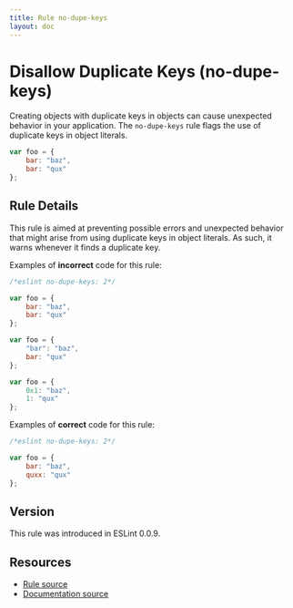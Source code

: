 ```yaml
---
title: Rule no-dupe-keys
layout: doc
---
```

<!-- Note: No pull requests accepted for this file. See README.md in the root directory for details. -->

# Disallow Duplicate Keys (no-dupe-keys)

Creating objects with duplicate keys in objects can cause unexpected behavior in your application. The `no-dupe-keys` rule flags the use of duplicate keys in object literals.

```js
var foo = {
    bar: "baz",
    bar: "qux"
};
```

## Rule Details

This rule is aimed at preventing possible errors and unexpected behavior that might arise from using duplicate keys in object literals. As such, it warns whenever it finds a duplicate key.

Examples of **incorrect** code for this rule:

```js
/*eslint no-dupe-keys: 2*/

var foo = {
    bar: "baz",
    bar: "qux"
};

var foo = {
    "bar": "baz",
    bar: "qux"
};

var foo = {
    0x1: "baz",
    1: "qux"
};
```

Examples of **correct** code for this rule:

```js
/*eslint no-dupe-keys: 2*/

var foo = {
    bar: "baz",
    quxx: "qux"
};
```

## Version

This rule was introduced in ESLint 0.0.9.

## Resources

* [Rule source](https://github.com/eslint/eslint/tree/master/lib/rules/no-dupe-keys.js)
* [Documentation source](https://github.com/eslint/eslint/tree/master/docs/rules/no-dupe-keys.md)
